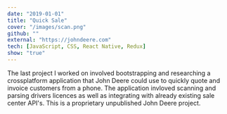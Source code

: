 ```yaml
---
date: "2019-01-01"
title: "Quick Sale"
cover: "/images/scan.png"
github: ""
external: "https://johndeere.com"
tech: [JavaScript, CSS, React Native, Redux]
show: "true"
---
```


The last project I worked on involved bootstrapping and researching a crossplatform application that John Deere could use to quickly quote and invoice customers from a phone.  The application invloved scanning and parsing drivers licences as well as integrating with already existing sale center API's.  This is a proprietary unpublished John Deere project.
